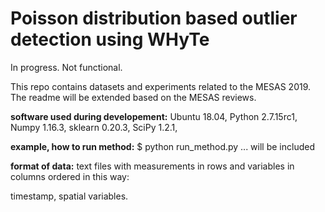 # Poisson distribution based outlier detection using WHyTe

In progress. Not functional.

This repo contains datasets and experiments related to the MESAS 2019.
The readme will be extended based on the MESAS reviews.


**software used during developement:**
Ubuntu 18.04,
Python 2.7.15rc1,
Numpy 1.16.3,
sklearn 0.20.3,
SciPy 1.2.1,

**example, how to run method:**
$ python run_method.py ... will be included

**format of data:**
text files with measurements in rows and variables in columns ordered in this way:

timestamp,
spatial variables.

